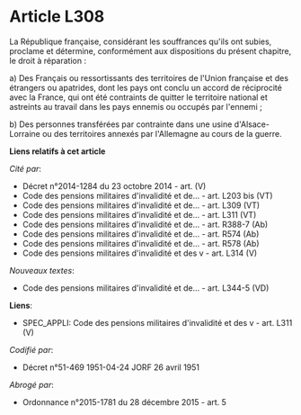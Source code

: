 # Article L308

La République française, considérant les souffrances qu'ils ont subies, proclame et détermine, conformément aux dispositions
du présent chapitre, le droit à réparation :

a) Des Français ou ressortissants des territoires de l'Union française et des étrangers ou apatrides, dont les pays ont
conclu un accord de réciprocité avec la France, qui ont été contraints de quitter le territoire national et astreints au
travail dans les pays ennemis ou occupés par l'ennemi ;

b) Des personnes transférées par contrainte dans une usine d'Alsace-Lorraine ou des territoires annexés par l'Allemagne au
cours de la guerre.

**Liens relatifs à cet article**

_Cité par_:

  - Décret n°2014-1284 du 23 octobre 2014 - art. (V)
  - Code des pensions militaires d'invalidité et de... - art. L203 bis (VT)
  - Code des pensions militaires d'invalidité et de... - art. L309 (VT)
  - Code des pensions militaires d'invalidité et de... - art. L311 (VT)
  - Code des pensions militaires d'invalidité et de... - art. R388-7 (Ab)
  - Code des pensions militaires d'invalidité et de... - art. R574 (Ab)
  - Code des pensions militaires d'invalidité et de... - art. R578 (Ab)
  - Code des pensions militaires d'invalidité et des v - art. L314 (V)

_Nouveaux textes_:

  - Code des pensions militaires d'invalidité et de... - art. L344-5 (VD)

**Liens**:

  - SPEC_APPLI: Code des pensions militaires d'invalidité et des v - art. L311 (V)

_Codifié par_:

  - Décret n°51-469 1951-04-24 JORF 26 avril 1951

_Abrogé par_:

  - Ordonnance n°2015-1781 du 28 décembre 2015 - art. 5
